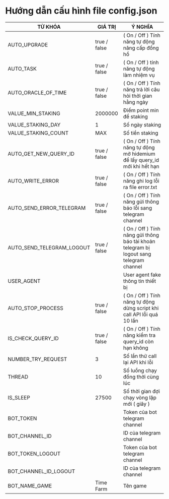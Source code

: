 # Hướng dẫn cấu hình file config.json
| TỪ KHÓA | GIÁ TRỊ      | Ý NGHĨA                                                                    |
|-----------|--------------|----------------------------------------------------------------------------|
| AUTO_UPGRADE | true / false | ( On / Off ) Tính năng tự động nâng cấp đồng hồ                            |
| AUTO_TASK | true / false | ( On / Off ) tính năng tự động làm nhiệm vụ                                |
| AUTO_ORACLE_OF_TIME | true / false | ( On / Off ) Tính năng trả lời câu hỏi thời gian hằng ngày                 |
| VALUE_MIN_STAKING | 2000000      | Điểm point min để staking                                                  |
| VALUE_STAKING_DAY | 1            | Số ngày staking                                                            |
| VALUE_STAKING_COUNT | MAX          | Số tiền staking                                                            |
| AUTO_GET_NEW_QUERY_ID | true / false | ( On / Off ) Tính năng tự động mở hidemium để lấy query_id mới khi hết hạn              |
| AUTO_WRITE_ERROR | true / false | ( On / Off ) Tính năng ghi log lỗi ra file error.txt                                    |
| AUTO_SEND_ERROR_TELEGRAM | true / false | ( On / Off ) Tính năng gửi thông báo lỗi sang telegram channel                          |
| AUTO_SEND_TELEGRAM_LOGOUT | true / false | ( On / Off ) Tính năng gửi thông báo tài khoản telegram bị logout sang telegram channel |
| USER_AGENT |  | User agent fake thông tin thiết bị                                                      |
| AUTO_STOP_PROCESS | true / false | ( On / Off ) Tính năng tự động dừng script khi call API lỗi quá 10 lần                  |
| IS_CHECK_QUERY_ID | true / false | ( On / Off ) Tính năng kiểm tra query_id còn hạn không                                  |
| NUMBER_TRY_REQUEST | 3            | Số lần thử call lại API khi lỗi                                                         |
| THREAD | 10           | Số luồng chạy đồng thời cùng lúc                                                        |
| IS_SLEEP | 27500        | Số thời gian đợi chạy vòng lặp mới ( giây )                                             |
| BOT_TOKEN |              | Token của bot telegram channel                                                          |
| BOT_CHANNEL_ID |              | ID của telegram channel                                                                 |
| BOT_TOKEN_LOGOUT |              | Token của bot telegram channel                                                          |
| BOT_CHANNEL_ID_LOGOUT |              | ID của telegram channel                                                                 |
| BOT_NAME_GAME | Time Farm    | Tên game                                                                   |
